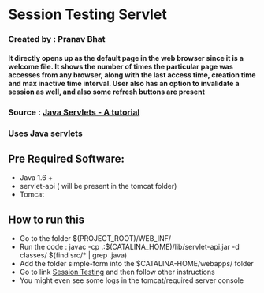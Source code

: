 # Session Testing Servlet


### Created by : Pranav Bhat
#### It directly opens up as the default page in the web browser since it is a welcome file. It shows the number of times the particular page was accesses from any browser, along with the last access time, creation time and max inactive time interval. User also has an option to invalidate a session as well, and also some refresh buttons are present
### Source : [Java Servlets - A tutorial](https://www.ntu.edu.sg/home/ehchua/programming/java/JavaServlets.html)
### Uses Java servlets

## Pre Required Software:
* Java 1.6 +
* servlet-api ( will be present in the tomcat folder)
* Tomcat

## How to run this
* Go to the folder $(PROJECT_ROOT)/WEB_INF/
* Run the code : javac -cp .:$(CATALINA_HOME)/lib/servlet-api.jar -d classes/ $(find src/* | grep .java)
* Add the folder simple-form into the $CATALINA-HOME/webapps/ folder
* Go to link [Session Testing](http://localhost:8080/session-tracking) and then follow other instructions
* You might even see some logs in the tomcat/required server console
